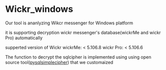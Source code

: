 # Wickr_windows

Our tool is ananlyzing Wikcr messenger for Windows platform

it is supporting decryption wickr messenger's database(wickrMe and wickr Pro) automatically

supperted version of Wickr
wickrMe: < 5.106.8
wickr Pro: < 5.106.6


 The function to decrypt the sqlcipher is implemented using using open source tool(<a href="https://github.com/bssthu/pysqlsimplecipher" target="_blank">pysqlsimplecipher</a>) that we customaized

